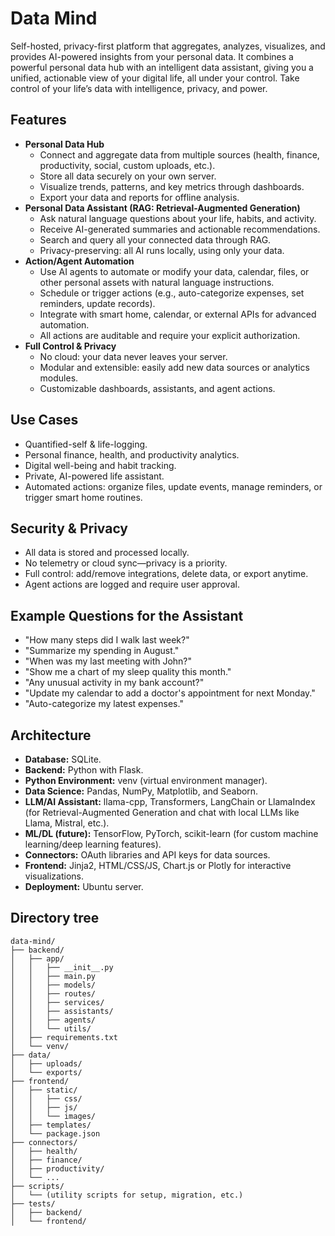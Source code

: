 # Data Mind
Self-hosted, privacy-first platform that aggregates, analyzes, visualizes, and provides AI-powered insights from your personal data. It combines a powerful personal data hub with an intelligent data assistant, giving you a unified, actionable view of your digital life, all under your control. Take control of your life’s data with intelligence, privacy, and power.

## Features
- **Personal Data Hub**
  - Connect and aggregate data from multiple sources (health, finance, productivity, social, custom uploads, etc.).
  - Store all data securely on your own server.
  - Visualize trends, patterns, and key metrics through dashboards.
  - Export your data and reports for offline analysis.
- **Personal Data Assistant (RAG: Retrieval-Augmented Generation)**
  - Ask natural language questions about your life, habits, and activity.
  - Receive AI-generated summaries and actionable recommendations.
  - Search and query all your connected data through RAG.
  - Privacy-preserving: all AI runs locally, using only your data.
- **Action/Agent Automation**
  - Use AI agents to automate or modify your data, calendar, files, or other personal assets with natural language instructions.
  - Schedule or trigger actions (e.g., auto-categorize expenses, set reminders, update records).
  - Integrate with smart home, calendar, or external APIs for advanced automation.
  - All actions are auditable and require your explicit authorization.
- **Full Control & Privacy**
  - No cloud: your data never leaves your server.
  - Modular and extensible: easily add new data sources or analytics modules.
  - Customizable dashboards, assistants, and agent actions.

## Use Cases
- Quantified-self & life-logging.
- Personal finance, health, and productivity analytics.
- Digital well-being and habit tracking.
- Private, AI-powered life assistant.
- Automated actions: organize files, update events, manage reminders, or trigger smart home routines.

## Security & Privacy
- All data is stored and processed locally.
- No telemetry or cloud sync—privacy is a priority.
- Full control: add/remove integrations, delete data, or export anytime.
- Agent actions are logged and require user approval.

## Example Questions for the Assistant
- "How many steps did I walk last week?"
- "Summarize my spending in August."
- "When was my last meeting with John?"
- "Show me a chart of my sleep quality this month."
- "Any unusual activity in my bank account?"
- "Update my calendar to add a doctor's appointment for next Monday."
- "Auto-categorize my latest expenses."

## Architecture
- **Database:** SQLite.
- **Backend:** Python with Flask.
- **Python Environment:** venv (virtual environment manager).
- **Data Science:** Pandas, NumPy, Matplotlib, and Seaborn.
- **LLM/AI Assistant:** llama-cpp, Transformers, LangChain or LlamaIndex (for Retrieval-Augmented Generation and chat with local LLMs like Llama, Mistral, etc.).
- **ML/DL (future):** TensorFlow, PyTorch, scikit-learn (for custom machine learning/deep learning features).
- **Connectors:** OAuth libraries and API keys for data sources.
- **Frontend:** Jinja2, HTML/CSS/JS, Chart.js or Plotly for interactive visualizations.
- **Deployment:** Ubuntu server.

## Directory tree
```
data-mind/
├── backend/
│   ├── app/
│   │   ├── __init__.py
│   │   ├── main.py
│   │   ├── models/
│   │   ├── routes/
│   │   ├── services/
│   │   ├── assistants/
│   │   ├── agents/
│   │   └── utils/
│   ├── requirements.txt
│   └── venv/
├── data/
│   ├── uploads/
│   └── exports/
├── frontend/
│   ├── static/
│   │   ├── css/
│   │   ├── js/
│   │   └── images/
│   ├── templates/
│   └── package.json
├── connectors/
│   ├── health/
│   ├── finance/
│   ├── productivity/
│   └── ...
├── scripts/
│   └── (utility scripts for setup, migration, etc.)
├── tests/
│   ├── backend/
│   └── frontend/
```